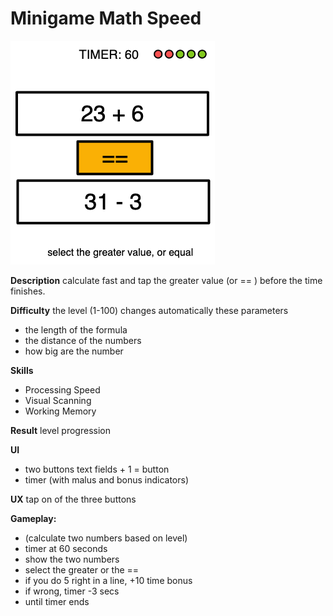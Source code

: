 # Minigame Math Speed

![](img/minigame_math_speed.exalidraw2.png)


**Description**
calculate fast and tap the greater value (or == ) before the time finishes.

**Difficulty** 
the level (1-100) changes automatically these parameters
- the length of the formula
- the distance of the numbers
- how big are the number

**Skills**
- Processing Speed
- Visual Scanning
- Working Memory

**Result**
level progression

**UI**
- two buttons text fields + 1 = button
- timer (with malus and bonus indicators)

**UX**
tap on of the three buttons

**Gameplay:**
- (calculate two numbers based on level)
- timer at 60 seconds
- show the two numbers
- select the greater or the ==
- if you do 5 right in a line, +10 time bonus
- if wrong, timer -3 secs
- until timer ends


